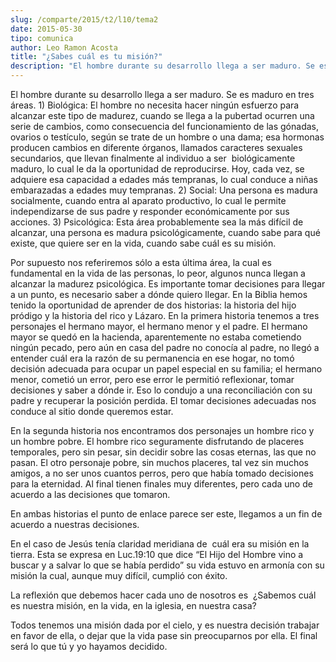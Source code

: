 ```yaml
---
slug: /comparte/2015/t2/l10/tema2
date: 2015-05-30
tipo: comunica
author: Leo Ramon Acosta
title: "¿Sabes cuál es tu misión?"
description: "El hombre durante su desarrollo llega a ser maduro. Se es maduro en tres áreas.  1) Biológica: El hombre no necesita hacer ningún esfuerzo para alcanzar este  tipo de madurez, cuando se llega a la pubertad ocurren una serie de cambios,  como consecuencia del funcionamiento de ..."
---
```


El hombre durante su desarrollo llega a ser maduro. Se es maduro en tres áreas. 1) Biológica: El hombre no necesita hacer ningún esfuerzo para alcanzar este tipo de madurez, cuando se llega a la pubertad ocurren una serie de cambios, como consecuencia del funcionamiento de las gónadas, ovarios o testículo, según se trate de un hombre o una dama; esa hormonas producen cambios en diferente órganos, llamados caracteres sexuales secundarios, que llevan finalmente al individuo a ser  biológicamente maduro, lo cual le da la oportunidad de reproducirse. Hoy, cada vez, se adquiere esa capacidad a edades más tempranas, lo cual conduce a niñas embarazadas a edades muy tempranas. 2) Social: Una persona es madura socialmente, cuando entra al aparato productivo, lo cual le permite independizarse de sus padre y responder económicamente por sus acciones. 3) Psicológica: Esta área probablemente sea la más difícil de alcanzar, una persona es madura psicológicamente, cuando sabe para qué existe, que quiere ser en la vida, cuando sabe cuál es su misión.

Por supuesto nos referiremos sólo a esta última área, la cual es fundamental en la vida de las personas, lo peor, algunos nunca llegan a alcanzar la madurez psicológica. Es importante tomar decisiones para llegar a un punto, es necesario saber a dónde quiero llegar. En la Biblia hemos tenido la oportunidad de aprender de dos historias: la historia del hijo pródigo y la historia del rico y Lázaro. En la primera historia tenemos a tres personajes el hermano mayor, el hermano menor y el padre. El hermano mayor se quedó en la hacienda, aparentemente no estaba cometiendo ningún pecado, pero aún en casa del padre no conocía al padre, no llegó a entender cuál era la razón de su permanencia en ese hogar, no tomó decisión adecuada para ocupar un papel especial en su familia; el hermano menor, cometió un error, pero ese error le permitió reflexionar, tomar decisiones y saber a dónde ir. Eso lo condujo a una reconciliación con su padre y recuperar la posición perdida. El tomar decisiones adecuadas nos conduce al sitio donde queremos estar.

En la segunda historia nos encontramos dos personajes un hombre rico y un hombre pobre. El hombre rico seguramente disfrutando de placeres temporales, pero sin pesar, sin decidir sobre las cosas eternas, las que no pasan. El otro personaje pobre, sin muchos placeres, tal vez sin muchos amigos, a no ser unos cuantos perros, pero que había tomado decisiones para la eternidad. Al final tienen finales muy diferentes, pero cada uno de acuerdo a las decisiones que tomaron.

En ambas historias el punto de enlace parece ser este, llegamos a un fin de acuerdo a nuestras decisiones.

En el caso de Jesús tenía claridad meridiana de  cuál era su misión en la tierra. Esta se expresa en Luc.19:10 que dice “El Hijo del Hombre vino a buscar y a salvar lo que se había perdido” su vida estuvo en armonía con su misión la cual, aunque muy difícil, cumplió con éxito.

La reflexión que debemos hacer cada uno de nosotros es  ¿Sabemos cuál es nuestra misión, en la vida, en la iglesia, en nuestra casa?

Todos tenemos una misión dada por el cielo, y es nuestra decisión trabajar en favor de ella, o dejar que la vida pase sin preocuparnos por ella. El final será lo que tú y yo hayamos decidido.
